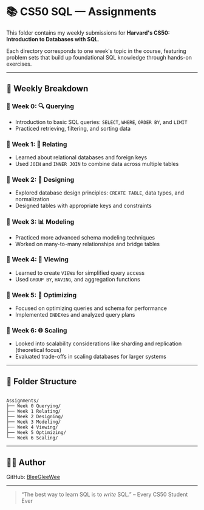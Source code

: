 
# 📚 CS50 SQL — Assignments

This folder contains my weekly submissions for **Harvard's CS50: Introduction to Databases with SQL**.

Each directory corresponds to one week's topic in the course, featuring problem sets that build up foundational SQL knowledge through hands-on exercises.

---

## 📅 Weekly Breakdown

### 📌 Week 0: 🔍 **Querying**
- Introduction to basic SQL queries: `SELECT`, `WHERE`, `ORDER BY`, and `LIMIT`
- Practiced retrieving, filtering, and sorting data

### 📌 Week 1: 🔗 **Relating**
- Learned about relational databases and foreign keys
- Used `JOIN` and `INNER JOIN` to combine data across multiple tables

### 📌 Week 2: 🧠 **Designing**
- Explored database design principles: `CREATE TABLE`, data types, and normalization
- Designed tables with appropriate keys and constraints

### 📌 Week 3: 📊 **Modeling**
- Practiced more advanced schema modeling techniques
- Worked on many-to-many relationships and bridge tables

### 📌 Week 4: 👀 **Viewing**
- Learned to create `VIEW`s for simplified query access
- Used `GROUP BY`, `HAVING`, and aggregation functions

### 📌 Week 5: 🚀 **Optimizing**
- Focused on optimizing queries and schema for performance
- Implemented `INDEX`es and analyzed query plans

### 📌 Week 6: 🌐 **Scaling**
- Looked into scalability considerations like sharding and replication (theoretical focus)
- Evaluated trade-offs in scaling databases for larger systems

---

## 📁 Folder Structure

```

Assignments/
├── Week 0 Querying/
├── Week 1 Relating/
├── Week 2 Designing/
├── Week 3 Modeling/
├── Week 4 Viewing/
├── Week 5 Optimizing/
└── Week 6 Scaling/

```

---

## 👩‍💻 Author

GitHub: [BleeGleeWee](https://github.com/BleeGleeWee)

---

> “The best way to learn SQL is to *write* SQL.” – Every CS50 Student Ever

